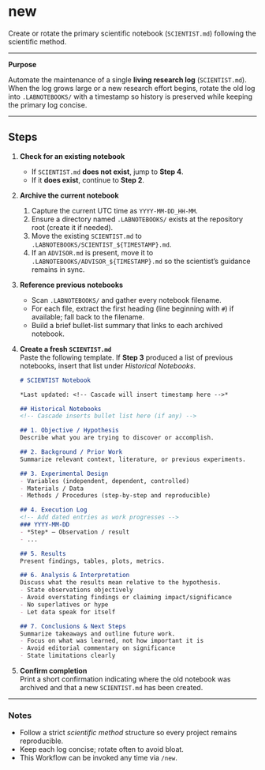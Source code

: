 

# new

Create or rotate the primary scientific notebook (`SCIENTIST.md`) following the scientific method.

---
**Purpose**

Automate the maintenance of a single **living research log** (`SCIENTIST.md`).  When the log grows large or a new research effort begins, rotate the old log into `.LABNOTEBOOKS/` with a timestamp so history is preserved while keeping the primary log concise.

---
## Steps

1. **Check for an existing notebook**  
   - If `SCIENTIST.md` **does not exist**, jump to **Step&nbsp;4**.
   - If it **does exist**, continue to **Step&nbsp;2**.

2. **Archive the current notebook**  
   1. Capture the current UTC time as `YYYY-MM-DD_HH-MM`.  
   2. Ensure a directory named `.LABNOTEBOOKS/` exists at the repository root (create it if needed).  
   3. Move the existing `SCIENTIST.md` to `.LABNOTEBOOKS/SCIENTIST_${TIMESTAMP}.md`.
   4. If an `ADVISOR.md` is present, move it to `.LABNOTEBOOKS/ADVISOR_${TIMESTAMP}.md` so the scientist’s guidance remains in sync.

3. **Reference previous notebooks**  
   - Scan `.LABNOTEBOOKS/` and gather every notebook filename.  
   - For each file, extract the first heading (line beginning with `#`) if available; fall back to the filename.  
   - Build a brief bullet-list summary that links to each archived notebook.  

4. **Create a fresh `SCIENTIST.md`**  
   Paste the following template.  If **Step&nbsp;3** produced a list of previous notebooks, insert that list under *Historical Notebooks*.

   ```markdown
   # SCIENTIST Notebook

   *Last updated: <!-- Cascade will insert timestamp here -->*

   ## Historical Notebooks
   <!-- Cascade inserts bullet list here (if any) -->

   ## 1. Objective / Hypothesis
   Describe what you are trying to discover or accomplish.

   ## 2. Background / Prior Work
   Summarize relevant context, literature, or previous experiments.

   ## 3. Experimental Design
   - Variables (independent, dependent, controlled)
   - Materials / Data
   - Methods / Procedures (step-by-step and reproducible)

   ## 4. Execution Log
   <!-- Add dated entries as work progresses -->
   ### YYYY-MM-DD
   - *Step* – Observation / result
   - ...

   ## 5. Results
   Present findings, tables, plots, metrics.

   ## 6. Analysis & Interpretation
   Discuss what the results mean relative to the hypothesis.
   - State observations objectively
   - Avoid overstating findings or claiming impact/significance
   - No superlatives or hype
   - Let data speak for itself

   ## 7. Conclusions & Next Steps
   Summarize takeaways and outline future work.
   - Focus on what was learned, not how important it is
   - Avoid editorial commentary on significance
   - State limitations clearly
   ```

5. **Confirm completion**  
   Print a short confirmation indicating where the old notebook was archived and that a new `SCIENTIST.md` has been created.

---
### Notes
- Follow a strict *scientific method* structure so every project remains reproducible.
- Keep each log concise; rotate often to avoid bloat.
- This Workflow can be invoked any time via `/new`.

